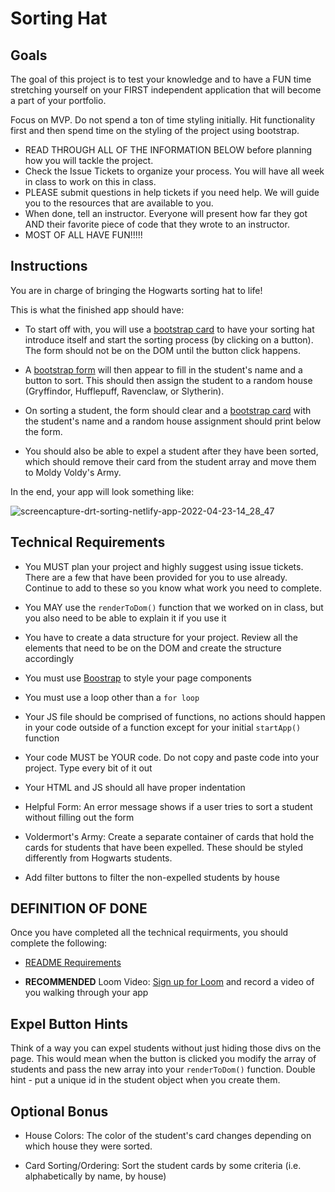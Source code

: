 # Sorting Hat

## Goals
The goal of this project is to test your knowledge and to have a FUN time stretching yourself on your FIRST independent application that will become a part of your portfolio.

Focus on MVP. Do not spend a ton of time styling initially. Hit functionality first and then spend time on the styling of the project using bootstrap.

- READ THROUGH ALL OF THE INFORMATION BELOW before planning how you will tackle the project.
- Check the Issue Tickets to organize your process. You will have all week in class to work on this in class. 
- PLEASE submit questions in help tickets if you need help. We will guide you to the resources that are available to you.
- When done, tell an instructor. Everyone will present how far they got AND their favorite piece of code that they wrote to an instructor.
- MOST OF ALL HAVE FUN!!!!!

## Instructions
You are in charge of bringing the Hogwarts sorting hat to life! 

This is what the finished app should have:



- To start off with, you will use a [bootstrap card](https://getbootstrap.com/docs/5.0/components/card/#header-and-footer) to have your sorting hat introduce itself and start the sorting process (by clicking on a button). The form should not be on the DOM until the button click happens.



- A [bootstrap form](https://getbootstrap.com/docs/5.0/forms/overview/) will then appear to fill in the student's name and a button to sort. This should then assign the student to a random house (Gryffindor, Hufflepuff, Ravenclaw, or Slytherin). 



- On sorting a student, the form should clear and a [bootstrap card](https://getbootstrap.com/docs/5.0/components/card/) with the student's name and a random house assignment should print below the form. 



- You should also be able to expel a student after they have been sorted, which should remove their card from the student array and move them to Moldy Voldy's Army.


In the end, your app will look something like: 


![screencapture-drt-sorting-netlify-app-2022-04-23-14_28_47](https://user-images.githubusercontent.com/29741570/164943525-d20275be-c312-42d1-9730-0c1fd3fd9834.png)


<!-- [See Demo](https://drt-sortinghat.netlify.app/)
 -->


## Technical Requirements
- You MUST plan your project and highly suggest using issue tickets. There are a few that have been provided for you to use already. Continue to add to these so you know what work you need to complete.

- You MAY use the `renderToDom()` function that we worked on in class, but you also need to be able to explain it if you use it

- You have to create a data structure for your project. Review all the elements that need to be on the DOM and create the structure accordingly

- You must use [Boostrap](https://getbootstrap.com/) to style your page components

- You must use a loop other than a `for loop`

- Your JS file should be comprised of functions, no actions should happen in your code outside of a function except for your initial `startApp()` function

- Your code MUST be YOUR code. Do not copy and paste code into your project. Type every bit of it out

- Your HTML and JS should all have proper indentation

- Helpful Form: An error message shows if a user tries to sort a student without filling out the form

- Voldermort's Army: Create a separate container of cards that hold the cards for students that have been expelled. These should be styled differently from Hogwarts students.

- Add filter buttons to filter the non-expelled students by house

## DEFINITION OF DONE
Once you have completed all the technical requirments, you should complete the following:

- [README Requirements](https://github.com/orgs/nss-evening-web-development/discussions/13)

- **RECOMMENDED** Loom Video: [Sign up for Loom](https://www.loom.com/signup) and record a video of you walking through your app 

## Expel Button Hints
Think of a way you can expel students without just hiding those divs on the page. This would mean when the button is clicked you modify the array of students and pass the new array into your `renderToDom()` function.  Double hint - put a unique id in the student object when you create them.

## Optional Bonus
- House Colors: The color of the student's card changes depending on which house they were sorted.

- Card Sorting/Ordering: Sort the student cards by some criteria (i.e. alphabetically by name, by house)
